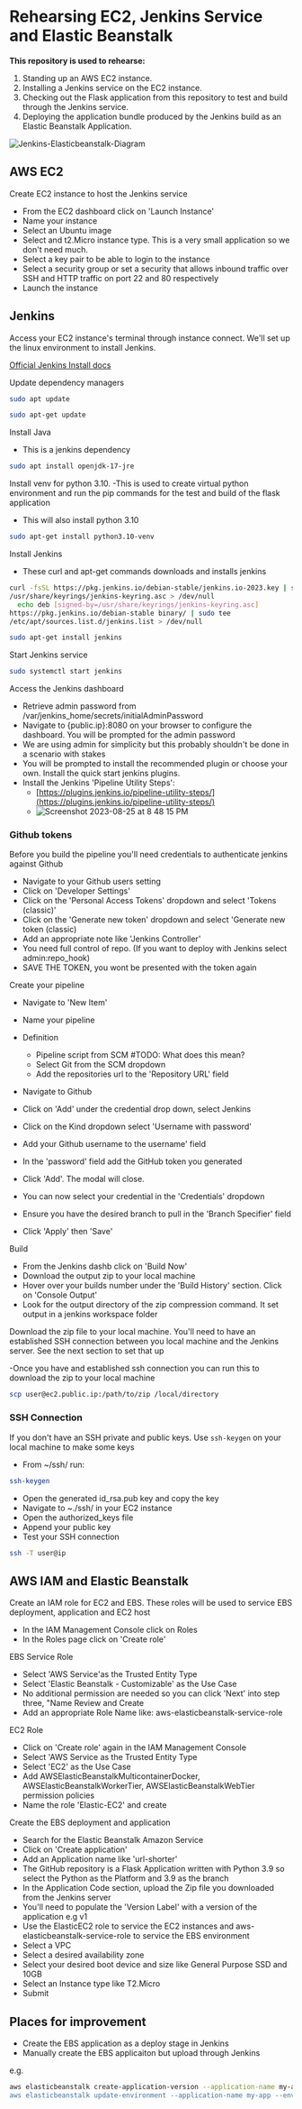 # Rehearsing EC2, Jenkins Service and Elastic Beanstalk

**This repository is used to rehearse:**

1. Standing up an AWS EC2 instance.
2. Installing a Jenkins service on the EC2 instance.
3. Checking out the Flask application from this repository to test and build through the Jenkins service.
4. Deploying the application bundle produced by the Jenkins build as an Elastic Beanstalk Application.

![Jenkins-Elasticbeanstalk-Diagram](./Jenkins-Elasticbeanstalk-Diagram.png)

## AWS EC2

Create EC2 instance to host the Jenkins service

- From the EC2 dashboard click on 'Launch Instance'
- Name your instance
- Select an Ubuntu image
- Select and t2.Micro instance type. This is a very small application so we don't need much.
- Select a key pair to be able to login to the instance
- Select a security group or set a security that allows inbound traffic over SSH and HTTP traffic on port 22 and 80 respectively
- Launch the instance

## Jenkins

Access your EC2 instance's terminal through instance connect. We'll set up the linux environment to install Jenkins.

[Official Jenkins Install docs](https://www.jenkins.io/doc/book/installing/linux/)

Update dependency managers

```bash
sudo apt update
```

```bash
sudo apt-get update
```

Install Java

- This is a jenkins dependency

```bash
sudo apt install openjdk-17-jre
```

Install venv for python 3.10.
-This is used to create virtual python environment and run the pip commands for the test and build of the flask application

- This will also install python 3.10

```bash
sudo apt-get install python3.10-venv
```

Install Jenkins

- These curl and apt-get commands downloads and installs jenkins

```bash
curl -fsSL https://pkg.jenkins.io/debian-stable/jenkins.io-2023.key | sudo tee
/usr/share/keyrings/jenkins-keyring.asc > /dev/null
  echo deb [signed-by=/usr/share/keyrings/jenkins-keyring.asc]
https://pkg.jenkins.io/debian-stable binary/ | sudo tee
/etc/apt/sources.list.d/jenkins.list > /dev/null

sudo apt-get install jenkins
```

Start Jenkins service

```bash
sudo systemctl start jenkins
```

Access the Jenkins dashboard

- Retrieve admin password from /var/jenkins_home/secrets/initialAdminPassword
- Navigate to {public.ip}:8080 on your browser to configure the dashboard. You will be prompted for the admin password
- We are using admin for simplicity but this probably shouldn't be done in a scenario with stakes
- You will be prompted to install the recommended plugin or choose your own. Install the quick start jenkins plugins.
- Install the Jenkins 'Pipeline Utility Steps':
  - [https://plugins.jenkins.io/pipeline-utility-steps/](https://plugins.jenkins.io/pipeline-utility-steps/)
  - ![Screenshot 2023-08-25 at 8 48 15 PM](https://github.com/elmorenox/Deploy_Jenkins_Server-EBS_Application/assets/8043346/3532d82d-9d18-472c-9b63-028cd1f932b0)

### Github tokens

Before you build the pipeline you'll need credentials to authenticate jenkins against Github

- Navigate to your Github users setting
- Click on 'Developer Settings'
- Click on the 'Personal Access Tokens' dropdown and select 'Tokens (classic)'
- Click on the 'Generate new token' dropdown and select 'Generate new token (classic)
- Add an appropriate note like 'Jenkins Controller'
- You need full control of repo. (If you want to deploy with Jenkins select admin:repo_hook)
- SAVE THE TOKEN, you wont be presented with the token again

Create your pipeline

- Navigate to 'New Item'
- Name your pipeline
- Definition

  - Pipeline script from SCM #TODO: What does this mean?
  - Select Git from the SCM dropdown
  - Add the repositories url to the 'Repository URL' field
- Navigate to Github
- Click on 'Add' under the credential drop down, select Jenkins
- Click on the Kind dropdown select 'Username with password'
- Add your Github username to the username' field
- In the 'password' field add the GitHub token you generated
- Click 'Add'. The modal will close.
- You can now select your credential in the 'Credentials' dropdown
- Ensure you have the desired branch to pull in the 'Branch Specifier' field
- Click 'Apply' then 'Save'

Build

- From the Jenkins dashb click on 'Build Now'
- Download the output zip to your local machine
- Hover over your builds number under the 'Build History' section. Click on 'Console Output'
- Look for the output directory of the zip compression command. It set output in a jenkins workspace folder

Download the zip file to your local machine. You'll need to have an established SSH connection between you local machine and the Jenkins server. See the next section to set that up

-Once you have and established ssh connection you can run this to download the zip to your local machine

```bash
scp user@ec2.public.ip:/path/to/zip /local/directory
```

### SSH Connection

If you don't have an SSH private and public keys. Use ``ssh-keygen`` on your local machine to make some keys

- From ~/ssh/ run:

```bash
ssh-keygen 
```

- Open the generated id_rsa.pub key and copy the key
- Navigate to ~./ssh/ in your EC2 instance
- Open the authorized_keys file
- Append your public key
- Test your SSH connection

```bash
ssh -T user@ip
```

## AWS IAM and Elastic Beanstalk

Create an IAM role for EC2 and EBS. These roles will be used to service EBS deployment, application and EC2 host

- In the IAM Management Console click on Roles
- In the Roles page click on 'Create role'

EBS Service Role

- Select 'AWS Service'as the Trusted Entity Type
- Select 'Elastic Beanstalk - Customizable' as the Use Case
- No additional permission are needed so you can click 'Next' into step three, "Name Review and Create
- Add an appropriate Role Name like: aws-elasticbeanstalk-service-role

EC2 Role

- Click on 'Create role' again in the IAM Management Console
- Select 'AWS Service as the Trusted Entity Type
- Select 'EC2' as the Use Case
- Add AWSElasticBeanstalkMulticontainerDocker, AWSElasticBeanstalkWorkerTier, AWSElasticBeanstalkWebTier permission policies
- Name the role 'Elastic-EC2' and create

Create the EBS deployment and application

- Search for the Elastic Beanstalk Amazon Service
- Click on 'Create application'
- Add an Application name like 'url-shorter'
- The GitHub repository is a Flask Application written with Python 3.9 so select the Python as the Platform and 3.9 as the branch
- In the Application Code section, upload the Zip file you downloaded from the Jenkins server
- You'll need to populate the 'Version Label' with a version of the application e.g v1
- Use the ElasticEC2 role to service the EC2 instances and aws-elasticbeanstalk-service-role to service the EBS environment
- Select a VPC
- Select a desired availability zone
- Select your desired boot device and size like General Purpose SSD and 10GB
- Select an Instance type like T2.Micro
- Submit

## Places for improvement

- Create the EBS application as a deploy stage in Jenkins
- Manually create the EBS applicaiton but upload through Jenkins

e.g.

```bash
aws elasticbeanstalk create-application-version --application-name my-app --version-label 12345 --source-bundle /path/to/bundle"
aws elasticbeanstalk update-environment --application-name my-app --environment-name MyApp-env --version-label 12345
```
